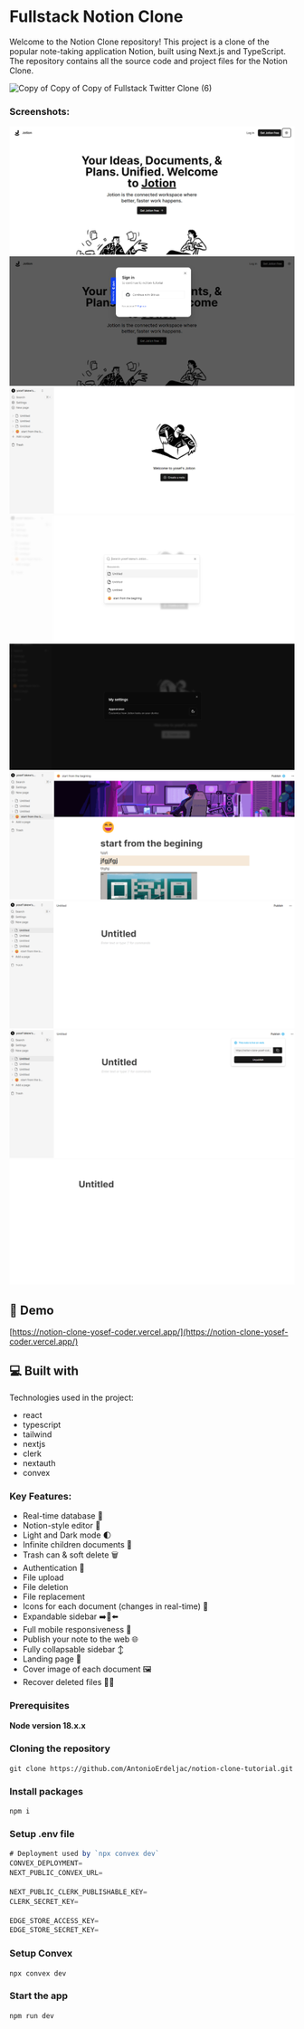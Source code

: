 # Fullstack Notion Clone

Welcome to the Notion Clone repository! This project is a clone of the popular note-taking application Notion, built using Next.js and TypeScript. The repository contains all the source code and project files for the Notion Clone.

![Copy of Copy of Copy of Fullstack Twitter Clone (6)](https://github.com/AntonioErdeljac/notion-clone-tutorial/assets/23248726/66bcfca3-93bf-4aa4-950d-f98c020e1156)

### Screenshots:

![screenshot1](https://github.com/yoseflakew25/notion-clone/blob/main/public/1.png)
![screenshot1](https://github.com/yoseflakew25/notion-clone/blob/main/public/2.png)
![screenshot1](https://github.com/yoseflakew25/notion-clone/blob/main/public/3.png)
![screenshot1](https://github.com/yoseflakew25/notion-clone/blob/main/public/4.png)
![screenshot1](https://github.com/yoseflakew25/notion-clone/blob/main/public/5.png)
![screenshot1](https://github.com/yoseflakew25/notion-clone/blob/main/public/6.png)
![screenshot1](https://github.com/yoseflakew25/notion-clone/blob/main/public/7.png)
![screenshot1](https://github.com/yoseflakew25/notion-clone/blob/main/public/8.png)
![screenshot1](https://github.com/yoseflakew25/notion-clone/blob/main/public/9.png)

<h2>🚀 Demo</h2>

[https://notion-clone-yosef-coder.vercel.app/](https://notion-clone-yosef-coder.vercel.app/)

<h2>💻 Built with</h2>

Technologies used in the project:

*   react
*   typescript
*   tailwind
*   nextjs
*   clerk
*   nextauth
*   convex

### Key Features:

- Real-time database  🔗 
- Notion-style editor 📝 
- Light and Dark mode 🌓
- Infinite children documents 🌲
- Trash can & soft delete 🗑️
- Authentication 🔐 
- File upload
- File deletion
- File replacement
- Icons for each document (changes in real-time) 🌠
- Expandable sidebar ➡️🔀⬅️
- Full mobile responsiveness 📱
- Publish your note to the web 🌐
- Fully collapsable sidebar ↕️
- Landing page 🛬
- Cover image of each document 🖼️
- Recover deleted files 🔄📄

### Prerequisites

**Node version 18.x.x**

### Cloning the repository

```shell
git clone https://github.com/AntonioErdeljac/notion-clone-tutorial.git
```

### Install packages

```shell
npm i
```

### Setup .env file


```js
# Deployment used by `npx convex dev`
CONVEX_DEPLOYMENT=
NEXT_PUBLIC_CONVEX_URL=

NEXT_PUBLIC_CLERK_PUBLISHABLE_KEY=
CLERK_SECRET_KEY=

EDGE_STORE_ACCESS_KEY=
EDGE_STORE_SECRET_KEY=
```

### Setup Convex

```shell
npx convex dev

```

### Start the app

```shell
npm run dev
```
